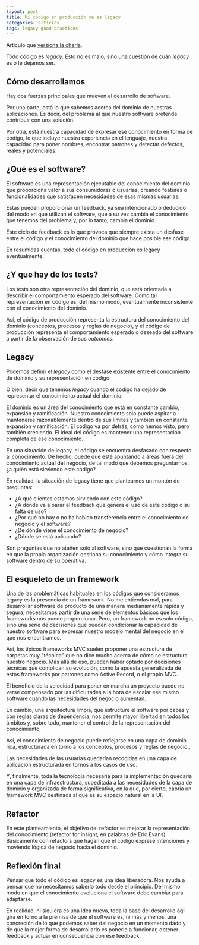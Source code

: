 ```yaml
---
layout: post
title: Mi código en producción ya es legacy
categories: articles
tags: legacy good-practices
---
```


Artículo que [versiona la charla](/peum-conf-2020).

Todo código es *legacy*. Esto no es malo, sino una cuestión de cuán *legacy* es o le dejamos ser.

## Cómo desarrollamos

Hay dos fuerzas principales que mueven el desarrollo de software.

Por una parte, está lo que sabemos acerca del dominio de nuestras aplicaciones. Es decir, del problema al que nuestro software pretende contribuir con una solución.

Por otra, está nuestra capacidad de expresar ese conocimiento en forma de código, lo que incluye nuestra experiencia en el lenguaje, nuestra capacidad para poner nombres, encontrar patrones y detectar defectos, reales y potenciales.

## ¿Qué es el software?

El software es una representación ejecutable del conocimiento del dominio que proporciona valor a sus consumidoras o usuarias, creando features o funcionalidades que satisfacen necesidades de esas mismas usuarias.

Estas pueden proporcionar un feedback, ya sea intencionado o deducido del modo en que utilizan el software, que a su vez cambia el conocimiento que tenemos del problema y, por lo tanto, cambia el dominio.

Este ciclo de feedback es lo que provoca que siempre exista un desfase entre el código y el conocimiento del dominio que hace posible ese código.

En resumidas cuentas, todo el código en producción es legacy eventualmente.

## ¿Y que hay de los tests?

Los tests son otra representación del dominio, que está orientada a describir el comportamiento esperado del software. Como tal representación en código es, del mismo modo, eventualmente inconsistente con el conocimiento del dominio.

Así, el código de producción representa la estructura del conocimiento del dominio (conceptos, procesos y reglas de negocio), y el código de producción representa el comportamiento esperado o deseado del software a partir de la observación de sus *outcomes*.

## Legacy

Podemos definir el *legacy* como el desfase existente entre el conocimiento de dominio y su representación en código.

O bien, decir que tenemos *legacy* cuando el código ha dejado de representar el conocimiento actual del dominio.

El dominio es un área del conocimiento que está en constante cambio, expansión y ramificación. Nuestro conocimiento solo puede aspirar a mantenerse razonablemente dentro de sus límites y también en constante expansión y ramificación. El código va por detrás, como hemos visto, pero también creciendo. El ideal del código es mantener una representación completa de ese conocimiento.

En una situación de legacy, el código se encuentra desfasado con respecto al conocimiento. De hecho, puede que esté apuntando a áreas fuera del conocimiento actual del negocio, de tal modo que debemos preguntarnos: ¿a quién está sirviendo este código?

En realidad, la situación de legacy tiene que plantearnos un montón de preguntas:

* ¿A qué clientes estamos sirviendo con este código?
* ¿A dónde va a parar el feedback que genera el uso de este código o su falta de uso?
* ¿Por qué no hay o no ha habido transferencia entre el conocimiento de negocio y el software?
* ¿De dónde viene el conocimiento de negocio?
* ¿Dónde se está aplicando?

Son preguntas que no atañen solo al software, sino que cuestionan la forma en que la propia organización gestiona su conocimiento y cómo integra su software dentro de su operativa.

## El esqueleto de un framework

Una de las problemáticas habituales en los códigos que consideramos legacy es la presencia de un framework. No me entiendas mal, para desarrollar software de producto de una manera medianamente rápida y segura, necesitamos partir de una serie de elementos básicos que los frameworks nos puede proporcionar. Pero, un framework no es solo código, sino una serie de decisiones que pueden condicionar la capacidad de nuestro software para expresar nuestro modelo mental del negocio en el que nos encontramos.

Así, los típicos frameworks MVC suelen proponer una estructura de carpetas muy "técnica" que no dice mucho acerca de cómo se estructura nuestro negocio. Más allá de eso, pueden haber optado por decisiones técnicas que complican su evolución, como la apuesta generalizada de estos frameworks por patrones como Active Record, o el propio MVC.

El beneficio de la velocidad para poner en marcha un proyecto puede no verse compensado por las dificultades a la hora de escalar ese mismo software cuando las necesidades del negocio aumentan.

En cambio, una arquitectura limpia, que estructure el software por capas y con reglas claras de dependencia, nos permite mayor libertad en todos los ámbitos y, sobre todo, mantener el control de la representación del conocimiento.

Así, el conocimiento de negocio puede reflejarse en una capa de dominio rica, estructurada en torno a los conceptos, procesos y reglas de negocio.,

Las necesidades de las usuarias quedarían recogidas en una capa de aplicación estructurada en tornos a los casos de uso.

Y, finalmente, toda la tecnología necesaria para la implementación quedaría en una capa de infraestructura, supeditada a las necesidades de la capa de dominio y organizada de forma significativa, en la que, por cierto, cabría un framework MVC destinada al que es su espacio natural en la UI.

## Refactor

En este planteamiento, el objetivo del refactor es mejorar la representación del conocimiento (refactor for insight, en palabras de Eric Evans). Básicamente con refactors que hagan que el código exprese intenciones y moviendo lógica de negocio hacia el dominio.

## Reflexión final

Pensar que todo el código es legacy es una idea liberadora. Nos ayuda a pensar que no necesitamos saberlo todo desde el principio. Del mismo modo en que el conocimiento evoluciona el software debe cambiar para adaptarse.

En realidad, ni siquiera es una idea nueva, toda la base del desarrollo ágil gira en torno a la premisa de que el software es, ni más y menos, una concreción de lo que podemos saber del negocio en un momento dado y de que la mejor forma de desarrollarlo es ponerlo a funcionar, obtener feedback y actuar en consecuencia con ese feedback.

